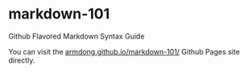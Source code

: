 # markdown-101
Github Flavored Markdown Syntax Guide

You can visit the [armdong.github.io/markdown-101/][homepage] Github Pages site directly.


[//]: # "Some pre defined links here"
[homepage]: https://armdong.github.io/markdown-101/
